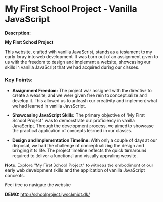 # My First School Project - Vanilla JavaScript

**Description:**

**My First School Project**

This website, crafted with vanilla JavaScript, stands as a testament to my early foray into web development. It was born out of an assignment given to us with the freedom to design and implement a website, showcasing our skills in vanilla JavaScript that we had acquired during our classes.

### Key Points:

- **Assignment Freedom:** The project was assigned with the directive to create a website, and we were given free rein to conceptualize and develop it. This allowed us to unleash our creativity and implement what we had learned in vanilla JavaScript.

- **Showcasing JavaScript Skills:** The primary objective of "My First School Project" was to demonstrate our proficiency in vanilla JavaScript. Through the development process, we aimed to showcase the practical application of concepts learned in our classes.

- **Design and Implementation Timeline:** With only a couple of days at our disposal, we had the challenge of conceptualizing the design and bringing it to life. The project timeline reflects the quick turnaround required to deliver a functional and visually appealing website.

**Note:** Explore "My First School Project" to witness the embodiment of our early web development skills and the application of vanilla JavaScript concepts.

Feel free to navigate the website

**DEMO:** http://schoolproject.jwschmidt.dk/
